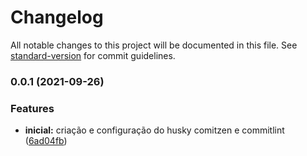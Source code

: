 # Changelog

All notable changes to this project will be documented in this file. See [standard-version](https://github.com/conventional-changelog/standard-version) for commit guidelines.

### 0.0.1 (2021-09-26)


### Features

* **inicial:** criação e configuração do husky comitzen e commitlint ([6ad04fb](https://github.com/JefteCosta/comment-api/commit/6ad04fbaefb35107ed0f7344fe564655f2f57567))
